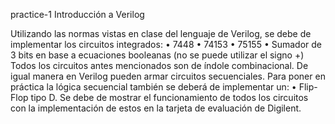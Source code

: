 practice-1
Introducción a Verilog

Utilizando las normas vistas en clase del lenguaje de Verilog, se debe de implementar los circuitos integrados:
•	7448
•	74153
•	75155
•	Sumador de 3 bits en base a ecuaciones booleanas (no se puede utilizar el signo +)
Todos los circuitos antes mencionados son de índole combinacional. De igual manera en Verilog pueden armar circuitos secuenciales. Para poner en práctica la lógica secuencial también se deberá de implementar un:
•	Flip-Flop tipo D.
Se debe de mostrar el funcionamiento de todos los circuitos con la implementación de estos en la tarjeta de evaluación de Digilent. 
